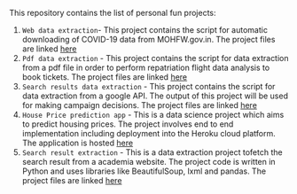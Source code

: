 This repository contains the list of personal fun projects:
01. `Web data extraction`- This project contains the script for automatic downloading of COVID-19 data from MOHFW.gov.in. The project files are linked [here](https://github.com/etegaurav/Projects/tree/master/Data%20Extraction%20Projects/01.%20Web%20data%20extraction/Covid-19%20_Data_Extraction)
02. `Pdf data extraction` - This project contains the script for data extraction from a pdf file in order to perform repatriation flight data analysis to book tickets. The project files are linked [here](https://github.com/etegaurav/Projects/tree/master/Data%20Extraction%20Projects/02.%20Pdf%20data%20extraction)
03. `Search results data extraction` - This project contains the script for data extraction from a google API. The output of this project will be used for making campaign decisions. The project files are linked [here](https://github.com/etegaurav/Projects/tree/master/Data%20Extraction%20Projects/03.%20Data%20extraction%20using%20Google%20API)
04. `House Price prediction app` - This is a data science project which aims to predict housing prices. The project involves end to end implementation including deployment into the Heroku cloud platform. The application is hosted [here](https://house-price-pred-app.herokuapp.com/)
05. `Search result extraction` - This is a data extraction project tofetch the search result from a academia website. The project code is written in Python and uses libraries like BeautifulSoup, lxml and pandas. The project files are linked [here](https://github.com/etegaurav/Projects/tree/master/Data%20Extraction%20Projects/04.%20Search%20Result%20extraction%20from%20academic%20website)
